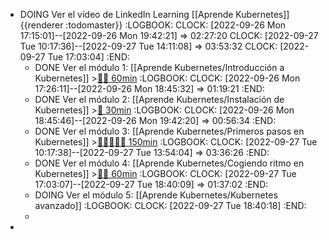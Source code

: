 - DOING Ver el vídeo de LinkedIn Learning [[Aprende Kubernetes]] {{renderer :todomaster}}
  :LOGBOOK:
  CLOCK: [2022-09-26 Mon 17:15:01]--[2022-09-26 Mon 19:42:21] =>  02:27:20
  CLOCK: [2022-09-27 Tue 10:17:36]--[2022-09-27 Tue 14:11:08] =>  03:53:32
  CLOCK: [2022-09-27 Tue 17:03:04]
  :END:
	- DONE Ver el módulo 1: [[Aprende Kubernetes/Introducción a Kubernetes]] >[🍅🍅 60min](#agenda-pomo://?t=f-1664205997403-1800%2Cf-1664208359930-1800)
	  :LOGBOOK:
	  CLOCK: [2022-09-26 Mon 17:26:11]--[2022-09-26 Mon 18:45:32] =>  01:19:21
	  :END:
	- DONE Ver el módulo 2: [[Aprende Kubernetes/Instalación de Kubernetes]] >[🍅 30min](#agenda-pomo://?t=f-1664210834179-1800)
	  :LOGBOOK:
	  CLOCK: [2022-09-26 Mon 18:45:46]--[2022-09-26 Mon 19:42:20] =>  00:56:34
	  :END:
	- DONE Ver el módulo 3: [[Aprende Kubernetes/Primeros pasos en Kubernetes]] >[🍅🍅🍅🍅🍅 150min](#agenda-pomo://?t=f-1664266732978-1800%2Cf-1664268625433-1800%2Cf-1664271529710-1800%2Cf-1664273986402-1800%2Cf-1664275961312-1800)
	  :LOGBOOK:
	  CLOCK: [2022-09-27 Tue 10:17:38]--[2022-09-27 Tue 13:54:04] =>  03:36:26
	  :END:
	- DONE Ver el módulo 4: [[Aprende Kubernetes/Cogiendo ritmo en Kubernetes]] >[🍅🍅 60min](#agenda-pomo://?t=f-1664291223322-1800%2Cf-1664293893827-1800)
	  :LOGBOOK:
	  CLOCK: [2022-09-27 Tue 17:03:07]--[2022-09-27 Tue 18:40:09] =>  01:37:02
	  :END:
	- DOING Ver el módulo 5: [[Aprende Kubernetes/Kubernetes avanzado]]
	  :LOGBOOK:
	  CLOCK: [2022-09-27 Tue 18:40:18]
	  :END:
	-
-